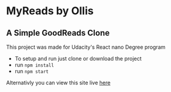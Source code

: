 # MyReads by Ollis
## A Simple GoodReads Clone

This project was made for Udacity's React nano Degree program

- To setup and run just clone or download the project
- run `npm install`
- run `npm start`

Alternativly you can view this site live [here](http://ollis.me/MyReads/)
